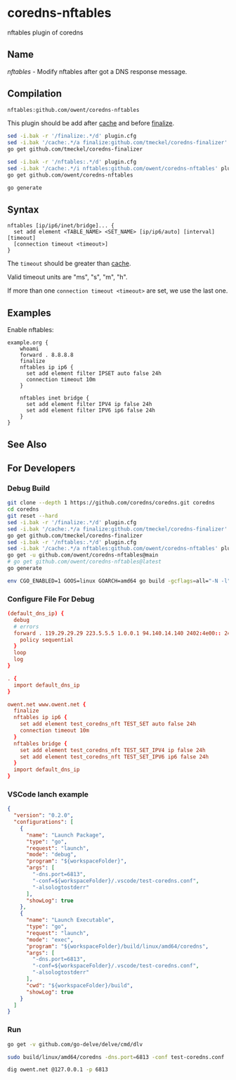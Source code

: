 # coredns-nftables

nftables plugin of coredns

## Name

*nftables* - Modify nftables after got a DNS response message.

## Compilation

```txt
nftables:github.com/owent/coredns-nftables
```

This plugin should be add after [cache][1] and before [finalize](https://coredns.io/explugins/finalize/).

```bash
sed -i.bak -r '/finalize:.*/d' plugin.cfg
sed -i.bak '/cache:.*/a finalize:github.com/tmeckel/coredns-finalizer' plugin.cfg
go get github.com/tmeckel/coredns-finalizer

sed -i.bak -r '/nftables:.*/d' plugin.cfg
sed -i.bak '/cache:.*/i nftables:github.com/owent/coredns-nftables' plugin.cfg
go get github.com/owent/coredns-nftables

go generate
```

## Syntax

```corefile
nftables [ip/ip6/inet/bridge]... {
  set add element <TABLE_NAME> <SET_NAME> [ip/ip6/auto] [interval] [timeout]
  [connection timeout <timeout>]
}
```

The `timeout` should be greater than [cache][1].

Valid timeout units are "ms", "s", "m", "h".

If more than one `connection timeout <timeout>` are set, we use the last one.

## Examples

Enable nftables:

```corefile
example.org {
    whoami
    forward . 8.8.8.8
    finalize
    nftables ip ip6 {
      set add element filter IPSET auto false 24h
      connection timeout 10m
    }

    nftables inet bridge {
      set add element filter IPV4 ip false 24h
      set add element filter IPV6 ip6 false 24h
    }
}
```

## See Also

## For Developers

### Debug Build

```bash
git clone --depth 1 https://github.com/coredns/coredns.git coredns
cd coredns
git reset --hard
sed -i.bak -r '/finalize:.*/d' plugin.cfg
sed -i.bak '/cache:.*/a finalize:github.com/tmeckel/coredns-finalizer' plugin.cfg
go get github.com/tmeckel/coredns-finalizer
sed -i.bak -r '/nftables:.*/d' plugin.cfg
sed -i.bak '/cache:.*/a nftables:github.com/owent/coredns-nftables' plugin.cfg
go get -u github.com/owent/coredns-nftables@main
# go get github.com/owent/coredns-nftables@latest
go generate

env CGO_ENABLED=1 GOOS=linux GOARCH=amd64 go build -gcflags=all="-N -l" -o build/linux/amd64/coredns
```

### Configure File For Debug

```conf
(default_dns_ip) {
  debug
  # errors
  forward . 119.29.29.29 223.5.5.5 1.0.0.1 94.140.14.140 2402:4e00:: 2400:3200::1 2400:3200:baba::1 2606:4700:4700::1001 2a10:50c0::1:ff {
    policy sequential
  }
  loop
  log
}

. {
  import default_dns_ip
}

owent.net www.owent.net {
  finalize
  nftables ip ip6 {
    set add element test_coredns_nft TEST_SET auto false 24h
    connection timeout 10m
  }
  nftables bridge {
    set add element test_coredns_nft TEST_SET_IPV4 ip false 24h
    set add element test_coredns_nft TEST_SET_IPV6 ip6 false 24h
  }
  import default_dns_ip
}
```

### VSCode lanch example

```json
{
  "version": "0.2.0",
  "configurations": [
    {
      "name": "Launch Package",
      "type": "go",
      "request": "launch",
      "mode": "debug",
      "program": "${workspaceFolder}",
      "args": [
        "-dns.port=6813",
        "-conf=${workspaceFolder}/.vscode/test-coredns.conf",
        "-alsologtostderr"
      ],
      "showLog": true
    },
    {
      "name": "Launch Executable",
      "type": "go",
      "request": "launch",
      "mode": "exec",
      "program": "${workspaceFolder}/build/linux/amd64/coredns",
      "args": [
        "-dns.port=6813",
        "-conf=${workspaceFolder}/.vscode/test-coredns.conf",
        "-alsologtostderr"
      ],
      "cwd": "${workspaceFolder}/build",
      "showLog": true
    }
  ]
}
```

### Run

```bash
go get -v github.com/go-delve/delve/cmd/dlv

sudo build/linux/amd64/coredns -dns.port=6813 -conf test-coredns.conf

dig owent.net @127.0.0.1 -p 6813
```

[1]: https://coredns.io/plugins/cache/
